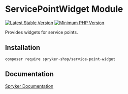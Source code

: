 # ServicePointWidget Module
[![Latest Stable Version](https://poser.pugx.org/spryker-shop/service-point-widget/v/stable.svg)](https://packagist.org/packages/spryker-shop/service-point-widget)
[![Minimum PHP Version](https://img.shields.io/badge/php-%3E%3D%208.0-8892BF.svg)](https://php.net/)

Provides widgets for service points.

## Installation

```
composer require spryker-shop/service-point-widget
```

## Documentation

[Spryker Documentation](https://docs.spryker.com)
